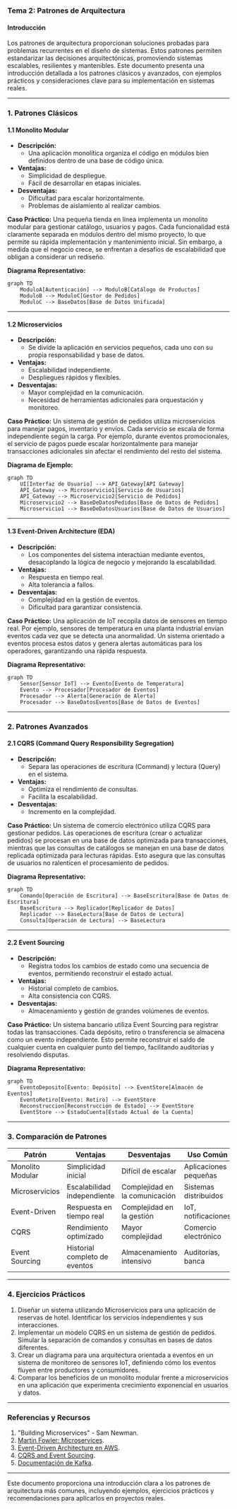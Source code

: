 ### Tema 2: Patrones de Arquitectura

#### **Introducción**
Los patrones de arquitectura proporcionan soluciones probadas para problemas recurrentes en el diseño de sistemas. Estos patrones permiten estandarizar las decisiones arquitectónicas, promoviendo sistemas escalables, resilientes y mantenibles. Este documento presenta una introducción detallada a los patrones clásicos y avanzados, con ejemplos prácticos y consideraciones clave para su implementación en sistemas reales.

---

### **1. Patrones Clásicos**

#### **1.1 Monolito Modular**
- **Descripción:**
  - Una aplicación monolítica organiza el código en módulos bien definidos dentro de una base de código única.
- **Ventajas:**
  - Simplicidad de despliegue.
  - Fácil de desarrollar en etapas iniciales.
- **Desventajas:**
  - Dificultad para escalar horizontalmente.
  - Problemas de aislamiento al realizar cambios.

**Caso Práctico:**
Una pequeña tienda en línea implementa un monolito modular para gestionar catálogo, usuarios y pagos. Cada funcionalidad está claramente separada en módulos dentro del mismo proyecto, lo que permite su rápida implementación y mantenimiento inicial. Sin embargo, a medida que el negocio crece, se enfrentan a desafíos de escalabilidad que obligan a considerar un rediseño.

**Diagrama Representativo:**
```mermaid
graph TD
    ModuloA[Autenticación] --> ModuloB[Catálogo de Productos]
    ModuloB --> ModuloC[Gestor de Pedidos]
    ModuloC --> BaseDatos[Base de Datos Unificada]
```

---

#### **1.2 Microservicios**
- **Descripción:**
  - Se divide la aplicación en servicios pequeños, cada uno con su propia responsabilidad y base de datos.
- **Ventajas:**
  - Escalabilidad independiente.
  - Despliegues rápidos y flexibles.
- **Desventajas:**
  - Mayor complejidad en la comunicación.
  - Necesidad de herramientas adicionales para orquestación y monitoreo.

**Caso Práctico:**
Un sistema de gestión de pedidos utiliza microservicios para manejar pagos, inventario y envíos. Cada servicio se escala de forma independiente según la carga. Por ejemplo, durante eventos promocionales, el servicio de pagos puede escalar horizontalmente para manejar transacciones adicionales sin afectar el rendimiento del resto del sistema.

**Diagrama de Ejemplo:**
```mermaid
graph TD
    UI[Interfaz de Usuario] --> API_Gateway[API Gateway]
    API_Gateway --> Microservicio1[Servicio de Usuarios]
    API_Gateway --> Microservicio2[Servicio de Pedidos]
    Microservicio2 --> BaseDeDatosPedidos[Base de Datos de Pedidos]
    Microservicio1 --> BaseDeDatosUsuarios[Base de Datos de Usuarios]
```

---

#### **1.3 Event-Driven Architecture (EDA)**
- **Descripción:**
  - Los componentes del sistema interactúan mediante eventos, desacoplando la lógica de negocio y mejorando la escalabilidad.
- **Ventajas:**
  - Respuesta en tiempo real.
  - Alta tolerancia a fallos.
- **Desventajas:**
  - Complejidad en la gestión de eventos.
  - Dificultad para garantizar consistencia.

**Caso Práctico:**
Una aplicación de IoT recopila datos de sensores en tiempo real. Por ejemplo, sensores de temperatura en una planta industrial envían eventos cada vez que se detecta una anormalidad. Un sistema orientado a eventos procesa estos datos y genera alertas automáticas para los operadores, garantizando una rápida respuesta.

**Diagrama Representativo:**
```mermaid
graph TD
    Sensor[Sensor IoT] --> Evento[Evento de Temperatura]
    Evento --> Procesador[Procesador de Eventos]
    Procesador --> Alerta[Generación de Alerta]
    Procesador --> BaseDatosEventos[Base de Datos de Eventos]
```

---

### **2. Patrones Avanzados**

#### **2.1 CQRS (Command Query Responsibility Segregation)**
- **Descripción:**
  - Separa las operaciones de escritura (Command) y lectura (Query) en el sistema.
- **Ventajas:**
  - Optimiza el rendimiento de consultas.
  - Facilita la escalabilidad.
- **Desventajas:**
  - Incremento en la complejidad.

**Caso Práctico:**
Un sistema de comercio electrónico utiliza CQRS para gestionar pedidos. Las operaciones de escritura (crear o actualizar pedidos) se procesan en una base de datos optimizada para transacciones, mientras que las consultas de catálogos se manejan en una base de datos replicada optimizada para lecturas rápidas. Esto asegura que las consultas de usuarios no ralenticen el procesamiento de pedidos.

**Diagrama Representativo:**
```mermaid
graph TD
    Comando[Operación de Escritura] --> BaseEscritura[Base de Datos de Escritura]
    BaseEscritura --> Replicador[Replicador de Datos]
    Replicador --> BaseLectura[Base de Datos de Lectura]
    Consulta[Operación de Lectura] --> BaseLectura
```

---

#### **2.2 Event Sourcing**
- **Descripción:**
  - Registra todos los cambios de estado como una secuencia de eventos, permitiendo reconstruir el estado actual.
- **Ventajas:**
  - Historial completo de cambios.
  - Alta consistencia con CQRS.
- **Desventajas:**
  - Almacenamiento y gestión de grandes volúmenes de eventos.

**Caso Práctico:**
Un sistema bancario utiliza Event Sourcing para registrar todas las transacciones. Cada depósito, retiro o transferencia se almacena como un evento independiente. Esto permite reconstruir el saldo de cualquier cuenta en cualquier punto del tiempo, facilitando auditorías y resolviendo disputas.

**Diagrama Representativo:**
```mermaid
graph TD
    EventoDeposito[Evento: Depósito] --> EventStore[Almacén de Eventos]
    EventoRetiro[Evento: Retiro] --> EventStore
    Reconstruccion[Reconstrucción de Estado] --> EventStore
    EventStore --> EstadoCuenta[Estado Actual de la Cuenta]
```

---

### **3. Comparación de Patrones**
| Patrón              | Ventajas                          | Desventajas                      | Uso Común                     |
|---------------------|-----------------------------------|----------------------------------|---------------------------------|
| Monolito Modular   | Simplicidad inicial               | Difícil de escalar              | Aplicaciones pequeñas         |
| Microservicios      | Escalabilidad independiente       | Complejidad en la comunicación  | Sistemas distribuidos          |
| Event-Driven       | Respuesta en tiempo real          | Complejidad en la gestión       | IoT, notificaciones            |
| CQRS               | Rendimiento optimizado            | Mayor complejidad               | Comercio electrónico          |
| Event Sourcing     | Historial completo de eventos     | Almacenamiento intensivo        | Auditorías, banca             |

---

### **4. Ejercicios Prácticos**
1. Diseñar un sistema utilizando Microservicios para una aplicación de reservas de hotel. Identificar los servicios independientes y sus interacciones.
2. Implementar un modelo CQRS en un sistema de gestión de pedidos. Simular la separación de comandos y consultas en bases de datos diferentes.
3. Crear un diagrama para una arquitectura orientada a eventos en un sistema de monitoreo de sensores IoT, definiendo cómo los eventos fluyen entre productores y consumidores.
4. Comparar los beneficios de un monolito modular frente a microservicios en una aplicación que experimenta crecimiento exponencial en usuarios y datos.

---

### **Referencias y Recursos**
1. "Building Microservices" - Sam Newman.
2. [Martin Fowler: Microservices](https://martinfowler.com/microservices/).
3. [Event-Driven Architecture en AWS](https://aws.amazon.com/event-driven-architecture/).
4. [CQRS and Event Sourcing](https://microservices.io/patterns/data/cqrs.html).
5. [Documentación de Kafka](https://kafka.apache.org/documentation/).

---

Este documento proporciona una introducción clara a los patrones de arquitectura más comunes, incluyendo ejemplos, ejercicios prácticos y recomendaciones para aplicarlos en proyectos reales.

